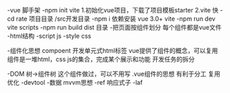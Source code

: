 -vue 脚手架
    -npm init vite
    1.初始化vue项目，下载了项目模板starter
    2.vite 快
    -cd rate 项目目录
        /src开发目录
    -npm i 依赖安装
        vue 3.0+
        vite
    -npm run dev vite
        scripts
    -npm run build
        dist 目录
    -把页面按组件划分
        每个组件都是vue文件
        -html结构
        -script js
        -style css

-组件化思想
    compoent
    开发单元式html标签
    vue提供了组件的概念，可以复用
    组件是一堆html，css js的集合，完成某个展示和功能
    开发任务的拆分

-DOM 树->组件树
    这个组件做过，可以不用写
    .vue组件的思想 有利于分工 复用 优化
-devtool
-数据   mvvm思想
    -ref 响应式子
-laf 